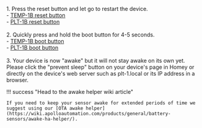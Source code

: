 1\. Press the reset button and let go to restart the device.<br>\- <a href="https://wiki.apolloautomation.com/products/temp1b/troubleshooting/temp1b-boot-mode" target="_blank" rel="noreferrer nofollow noopener">TEMP-1B reset button</a><br>\- <a href="https://wiki.apolloautomation.com/products/plt1b/troubleshooting/plt1b-boot-mode/" target="_blank" rel="noreferrer nofollow noopener">PLT-1B reset button</a><br><br>2\. Quickly press and hold the boot button for 4-5 seconds.<br>\- <a href="https://wiki.apolloautomation.com/products/temp1b/troubleshooting/temp1b-boot-mode" target="_blank" rel="noopener">TEMP-1B boot button</a><br>\- <a href="https://wiki.apolloautomation.com/products/plt1b/troubleshooting/plt1b-boot-mode/" target="_blank" rel="noreferrer nofollow noopener">PLT-1B boot button</a><br><br>3\. Your device is now "awake" but it will not stay awake on its own yet. Please click the "prevent sleep" button on your device's page in Homey or directly on the device's web server such as plt-1.local or its IP address in a browser.

!!! success "Head to the awake helper wiki article"

    If you need to keep your sensor awake for extended periods of time we suggest using our [OTA awake helper](https://wiki.apolloautomation.com/products/general/battery-sensors/awake-ha-helper/).